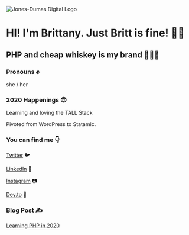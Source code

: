 ![Jones-Dumas Digital Logo](img/Name-Logo-Twitter-Header.png)


# HI! I'm Brittany. Just Britt is fine! 👋🤓

## PHP and cheap whiskey is my brand 💅🏾🥃


### Pronouns ✊
she / her 

### 2020 Happenings 😎
Learning and loving the TALL Stack 

Pivoted from WordPress to Statamic. 

### You can find me 👇
[Twitter](https://twitter.com/justbritt_jd) 🐦


[LinkedIn](https://www.linkedin.com/in/brittany-jones-dumas-731683107/) 💼


[Instagram](https://www.instagram.com/justbritt_jd/) 📷

[Dev.to](https://dev.to/justbritt_jd) 📝

### Blog Post ✍️
[Learning PHP in 2020](https://dev.to/justbritt_jd)
